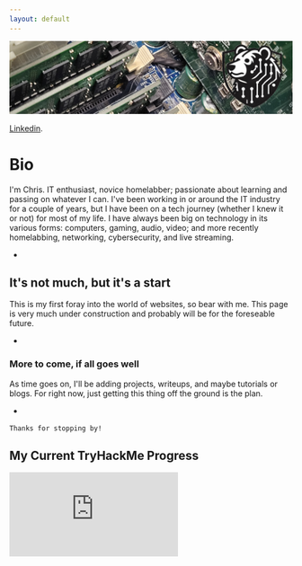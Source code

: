 ```yaml
---
layout: default
---
```

![Picture](techbannerBT.jpg)


[Linkedin](https://www.linkedin.com/in/chrisbrownbt603/).


# Bio
I'm Chris. IT enthusiast, novice homelabber; passionate about learning and passing on whatever I can.
I've been working in or around the IT industry for a couple of years, but I have been on a tech journey (whether I knew it or not) for most of my life.
I have always been big on technology in its various forms: computers, gaming, audio, video; and more recently homelabbing, networking, cybersecurity, and live streaming.

-

## It's not much, but it's a start
This is my first foray into the world of websites, so bear with me. This page is very much under construction and probably will be for the foreseable future.

-

### More to come, if all goes well
As time goes on, I'll be adding projects, writeups, and maybe tutorials or blogs. For right now, just getting this thing off the ground is the plan.

-

```
Thanks for stopping by!
```
## My Current TryHackMe Progress
<iframe src="https://tryhackme.com/api/v2/badges/public-profile?userPublicId=2551873" style='border:none;'></iframe>
